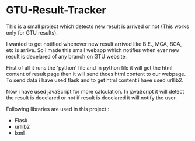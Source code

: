 # GTU-Result-Tracker
This is a small project which detects new result is arrived or not (This works only for GTU results).


I wanted to get notified whenever new result arrived like B.E., MCA, BCA, etc is arrive. So i made this small webapp which notifies  when ever new result is decelared of any branch on GTU website.

First of all it runs the 'python' file and in python file it will get the html content of result page then it will send thoes html content to our webpage. To send data i have used flask and to get html content i have used urllib2.

Now i have used javaScript for more calculation. In javaScript it will detect the result is decelared or not if result is decelared it will notify the user. 

Following libraries are used in this project :
- Flask
- urllib2
- lxml
